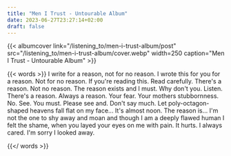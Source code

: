 ```yaml
---
title: "Men I Trust - Untourable Album"
date: 2023-06-27T23:27:14+02:00
draft: false
---
```





{{< albumcover
    link="/listening_to/men-i-trust-album/post"
    src="/listening_to/men-i-trust-album/cover.webp"
    width=250
    caption="Men I Trust - Untourable Album"
    >}}



{{< words >}}
I write for a reason, not for no reason. I wrote this for you for a reason. Not for no reason. If you're reading this. Read carefully. There's a reason. Not no reason. The reason exists and I must. Why don't you. Listen. There's a reason. Always a reason. Your fear. Your mothers stubbornness. No. See. You must. Please see and. Don't say much. Let poly-octagon-shaped heavens fall flat on my face... It's almost noon. The reason is... I'm not the one to shy away and moan and though I am a deeply flawed human I felt the shame, when you layed your eyes on me with pain. It hurts. I always cared.
 I'm sorry I looked away.

{{</ words >}}
